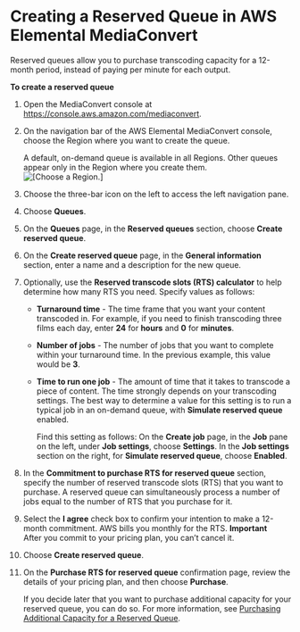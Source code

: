 # Creating a Reserved Queue in AWS Elemental MediaConvert<a name="creating-a-reserved-queue"></a>

Reserved queues allow you to purchase transcoding capacity for a 12\-month period, instead of paying per minute for each output\.

**To create a reserved queue**

1. Open the MediaConvert console at [https://console\.aws\.amazon\.com/mediaconvert](https://console.aws.amazon.com/mediaconvert)\. 

1. On the navigation bar of the AWS Elemental MediaConvert console, choose the Region where you want to create the queue\.

   A default, on\-demand queue is available in all Regions\. Other queues appear only in the Region where you create them\.  
![\[Choose a Region.\]](http://docs.aws.amazon.com/mediaconvert/latest/ug/images/regions-list.png)

1. Choose the three\-bar icon on the left to access the left navigation pane\.

1. Choose **Queues**\.

1. On the **Queues** page, in the **Reserved queues** section, choose **Create reserved queue**\.

1. On the **Create reserved queue** page, in the **General information** section, enter a name and a description for the new queue\.

1. Optionally, use the **Reserved transcode slots \(RTS\) calculator** to help determine how many RTS you need\. Specify values as follows:
   + **Turnaround time** \- The time frame that you want your content transcoded in\. For example, if you need to finish transcoding three films each day, enter **24** for **hours** and **0** for **minutes**\.
   + **Number of jobs** \- The number of jobs that you want to complete within your turnaround time\. In the previous example, this value would be **3**\.
   + **Time to run one job** \- The amount of time that it takes to transcode a piece of content\. The time strongly depends on your transcoding settings\. The best way to determine a value for this setting is to run a typical job in an on\-demand queue, with **Simulate reserved queue** enabled\.

     Find this setting as follows: On the **Create job** page, in the **Job** pane on the left, under **Job settings**, choose **Settings**\. In the **Job settings** section on the right, for **Simulate reserved queue**, choose **Enabled**\.

1. In the **Commitment to purchase RTS for reserved queue** section, specify the number of reserved transcode slots \(RTS\) that you want to purchase\. A reserved queue can simultaneously process a number of jobs equal to the number of RTS that you purchase for it\.

1. Select the **I agree** check box to confirm your intention to make a 12\-month commitment\. AWS bills you monthly for the RTS\.
**Important**  
After you commit to your pricing plan, you can’t cancel it\.

1. Choose **Create reserved queue**\.

1. On the **Purchase RTS for reserved queue** confirmation page, review the details of your pricing plan, and then choose **Purchase**\.

   If you decide later that you want to purchase additional capacity for your reserved queue, you can do so\. For more information, see [Purchasing Additional Capacity for a Reserved Queue](purchasing-additional-capacity-for-a-reserved-queue.md)\.